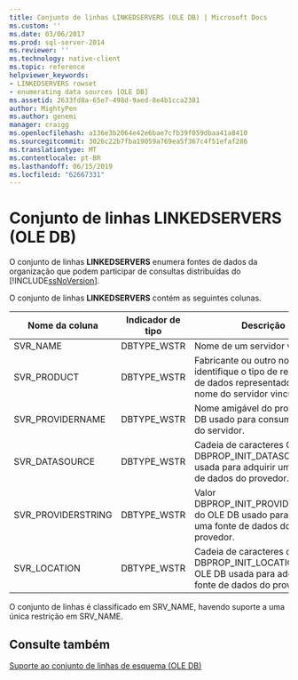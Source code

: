 ```yaml
---
title: Conjunto de linhas LINKEDSERVERS (OLE DB) | Microsoft Docs
ms.custom: ''
ms.date: 03/06/2017
ms.prod: sql-server-2014
ms.reviewer: ''
ms.technology: native-client
ms.topic: reference
helpviewer_keywords:
- LINKEDSERVERS rowset
- enumerating data sources [OLE DB]
ms.assetid: 2633fd8a-65e7-498d-9aed-8e4b1cca2381
author: MightyPen
ms.author: genemi
manager: craigg
ms.openlocfilehash: a136e3b2064e42e6bae7cfb39f059dbaa41a8410
ms.sourcegitcommit: 3026c22b7fba19059a769ea5f367c4f51efaf286
ms.translationtype: MT
ms.contentlocale: pt-BR
ms.lasthandoff: 06/15/2019
ms.locfileid: "62667331"
---
```

# <a name="linkedservers-rowset-ole-db"></a>Conjunto de linhas LINKEDSERVERS (OLE DB)
  O conjunto de linhas **LINKEDSERVERS** enumera fontes de dados da organização que podem participar de consultas distribuídas do [!INCLUDE[ssNoVersion](../../../includes/ssnoversion-md.md)].  
  
 O conjunto de linhas **LINKEDSERVERS** contém as seguintes colunas.  
  
|Nome da coluna|Indicador de tipo|Descrição|  
|-----------------|--------------------|-----------------|  
|SVR_NAME|DBTYPE_WSTR|Nome de um servidor vinculado.|  
|SVR_PRODUCT|DBTYPE_WSTR|Fabricante ou outro nome que identifique o tipo de repositório de dados representado pelo nome do servidor vinculado.|  
|SVR_PROVIDERNAME|DBTYPE_WSTR|Nome amigável do provedor OLE DB usado para consumir dados do servidor.|  
|SVR_DATASOURCE|DBTYPE_WSTR|Cadeia de caracteres OLE DB DBPROP_INIT_DATASOURCE usada para adquirir uma fonte de dados do provedor.|  
|SVR_PROVIDERSTRING|DBTYPE_WSTR|Valor DBPROP_INIT_PROVIDERSTRING do OLE DB usado para adquirir uma fonte de dados do provedor.|  
|SVR_LOCATION|DBTYPE_WSTR|Cadeia de caracteres de DBPROP_INIT_LOCATION do OLE DB usada para adquirir uma fonte de dados do provedor.|  
  
 O conjunto de linhas é classificado em SRV_NAME, havendo suporte a uma única restrição em SRV_NAME.  
  
## <a name="see-also"></a>Consulte também  
 [Suporte ao conjunto de linhas de esquema &#40;OLE DB&#41;](schema-rowset-support-ole-db.md)  
  
  
